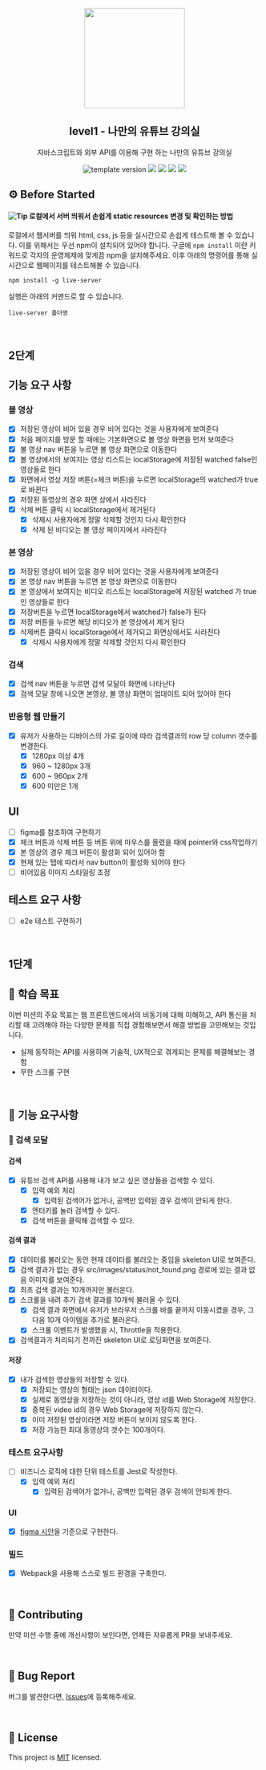 <p align="middle" >
  <img width="200px;" src="./images/laptop_with_youtube_logo.png"/>
</p>
<h2 align="middle">level1 - 나만의 유튜브 강의실</h2>
<p align="middle">자바스크립트와 외부 API를 이용해 구현 하는 나만의 유튜브 강의실</p>
<p align="middle">
  <img src="https://img.shields.io/badge/version-1.0.0-blue?style=flat-square" alt="template version"/>
  <img src="https://img.shields.io/badge/language-html-red.svg?style=flat-square"/>
  <img src="https://img.shields.io/badge/language-css-blue.svg?style=flat-square"/>
  <img src="https://img.shields.io/badge/language-js-yellow.svg?style=flat-square"/>
  <img src="https://img.shields.io/badge/license-MIT-brightgreen.svg?style=flat-square"/>
</p>

## ⚙️ Before Started

#### <img alt="Tip" src="https://img.shields.io/static/v1.svg?label=&message=Tip&style=flat-square&color=673ab8"> 로컬에서 서버 띄워서 손쉽게 static resources 변경 및 확인하는 방법

로컬에서 웹서버를 띄워 html, css, js 등을 실시간으로 손쉽게 테스트해 볼 수 있습니다. 이를 위해서는 우선 npm이 설치되어 있어야 합니다. 구글에 `npm install` 이란 키워드로 각자의 운영체제에 맞게끔 npm을 설치해주세요. 이후 아래의 명령어를 통해 실시간으로 웹페이지를 테스트해볼 수 있습니다.

```
npm install -g live-server
```

실행은 아래의 커맨드로 할 수 있습니다.

```
live-server 폴더명
```

<br>

## 2단계

## 기능 요구 사항

### 볼 영상

- [x] 저장된 영상이 비어 있을 경우 비어 있다는 것을 사용자에게 보여준다
- [x] 처음 페이지를 방문 할 때에는 기본화면으로 볼 영상 화면을 먼저 보여준다
- [x] 볼 영상 nav 버튼을 누르면 볼 영상 화면으로 이동한다
- [x] 볼 영상에서의 보여지는 영상 리스트는 localStorage에 저장된 watched false인 영상들로 한다
- [x] 화면에서 영상 저장 버튼(=체크 버튼)을 누르면 localStorage의 watched가 true로 바뀐다
- [x] 저장된 동영상의 경우 화면 상에서 사라진다
- [x] 삭제 버튼 클릭 시 localStorage에서 제거된다
  - [x] 삭제시 사용자에게 정말 삭제할 것인지 다시 확인한다
  - [x] 삭제 된 비디오는 볼 영상 페이지에서 사라진다

### 본 영상

- [x] 저장된 영상이 비어 있을 경우 비어 있다는 것을 사용자에게 보여준다
- [x] 본 영상 nav 버튼을 누르면 본 영상 화면으로 이동한다
- [x] 본 영상에서 보여지는 비디오 리스트는 localStorage에 저장된 watched 가 true인 영상들로 한다
- [x] 저장버튼을 누르면 localStorage에서 watched가 false가 된다
- [x] 저장 버튼을 누르면 해당 비디오가 본 영상에서 제거 된다
- [x] 삭제버튼 클릭시 localStorage에서 제거되고 화면상에서도 사라진다
  - [x] 삭제시 사용자에게 정말 삭제할 것인지 다시 확인한다

### 검색

- [x] 검색 nav 버튼을 누르면 검색 모달이 화면에 나타난다
- [x] 검색 모달 창에 나오면 본영상, 볼 영상 화면이 업데이트 되어 있어야 한다

### 반응형 웹 만들기

- [x] 유저가 사용하는 디바이스의 가로 길이에 따라 검색결과의 row 당 column 갯수를 변경한다.
  - [x] 1280px 이상 4개
  - [x] 960 ~ 1280px 3개
  - [x] 600 ~ 960px 2개
  - [x] 600 미만은 1개

## UI

- [ ] figma를 참조하여 구현하기
- [x] 체크 버튼과 삭제 버튼 등 버튼 위에 마우스를 올렸을 때에 pointer와 css작업하기
- [x] 본 영상의 경우 체크 버튼이 활성화 되어 있어야 함
- [x] 현재 있는 탭에 따라서 nav button이 활성화 되어야 한다
- [ ] 비어있음 이미지 스타일링 조정

## 테스트 요구 사항

- [ ] e2e 테스트 구현하기

<br>

## 1단계

## 📍 학습 목표

이번 미션의 주요 목표는 웹 프론트엔드에서의 비동기에 대해 이해하고,
API 통신을 처리할 때 고려해야 하는 다양한 문제를 직접 경험해보면서 해결 방법을 고민해보는 것입니다.

- 실제 동작하는 API를 사용하며 기술적, UX적으로 겪게되는 문제를 해결해보는 경험
- 무한 스크롤 구현

<br>

## 🎯 기능 요구사항

### 🔎 검색 모달

#### 검색

- [x] 유튜브 검색 API를 사용해 내가 보고 싶은 영상들을 검색할 수 있다.
  - [x] 입력 예외 처리
    - [x] 입력된 검색어가 없거나, 공백만 입력된 경우 검색이 안되게 한다.
  - [x] 엔터키를 눌러 검색할 수 있다.
  - [x] 검색 버튼을 클릭해 검색할 수 있다.

#### 검색 결과

- [x] 데이터를 불러오는 동안 현재 데이터를 불러오는 중임을 skeleton UI로 보여준다.
- [x] 검색 결과가 없는 경우 src/images/status/not_found.png 경로에 있는 결과 없음 이미지를 보여준다.
- [x] 최초 검색 결과는 10개까지만 불러온다.
- [x] 스크롤을 내려 추가 검색 결과를 10개씩 불러올 수 있다.
  - [x] 검색 결과 화면에서 유저가 브라우저 스크롤 바를 끝까지 이동시켰을 경우, 그 다음 10개 아이템을 추가로 불러온다.
  - [x] 스크롤 이벤트가 발생했을 시, Throttle을 적용한다.
- [x] 검색결과가 처리되기 전까진 skeleton UI로 로딩화면을 보여준다.

#### 저장

- [x] 내가 검색한 영상들의 저장할 수 있다.
  - [x] 저장되는 영상의 형태는 json 데이터이다.
  - [x] 실제로 동영상을 저장하는 것이 아니라, 영상 id를 Web Storage에 저장한다.
  - [x] 중복된 video id의 경우 Web Storage에 저장하지 않는다.
  - [x] 이미 저장된 영상이라면 저장 버튼이 보이지 않도록 한다.
  - [x] 저장 가능한 최대 동영상의 갯수는 100개이다.

### 테스트 요구사항

- [ ] 비즈니스 로직에 대한 단위 테스트를 Jest로 작성한다.
  - [x] 입력 예외 처리
    - [x] 입력된 검색어가 없거나, 공백만 입력된 경우 검색이 안되게 한다.

### UI

- [x] [figma 시안](https://www.figma.com/file/uduGjrly94dKOdzUmAXU0Q/%EB%A0%88%EB%B2%A81-%EB%AF%B8%EC%85%98-%EB%94%94%EC%9E%90%EC%9D%B8?node-id=4%3A34)을 기준으로 구현한다.

### 빌드

- [x] Webpack을 사용해 스스로 빌드 환경을 구축한다.

<br>

## 👏 Contributing

만약 미션 수행 중에 개선사항이 보인다면, 언제든 자유롭게 PR을 보내주세요.

<br>

## 🐞 Bug Report

버그를 발견한다면, [Issues](https://github.com/woowacourse/javascript-youtube-classroom/issues)에 등록해주세요.

<br>

## 📝 License

This project is [MIT](https://github.com/woowacourse/javascript-youtube-classroom/blob/main/LICENSE) licensed.

